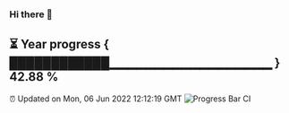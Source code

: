 ### Hi there 👋
⏳ Year progress { ████████████▁▁▁▁▁▁▁▁▁▁▁▁▁▁▁▁▁▁ } 42.88 %
---
⏰ Updated on Mon, 06 Jun 2022 12:12:19 GMT
![Progress Bar CI](https://github.com/Moyi321/Moyi321/workflows/Progress%20Bar%20CI/badge.svg)

